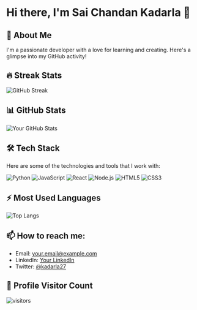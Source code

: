 # Hi there, I'm Sai Chandan Kadarla 👋

## 🚀 About Me
I'm a passionate developer with a love for learning and creating. Here's a glimpse into my GitHub activity!

## 🔥 Streak Stats
![GitHub Streak](https://github-readme-streak-stats.herokuapp.com/?user=chan27-2&theme=dark)

## 📊 GitHub Stats
![Your GitHub Stats](https://github-readme-stats.vercel.app/api?username=chan27-2&show_icons=true&theme=radical)

## 🛠️ Tech Stack
Here are some of the technologies and tools that I work with:

![Python](https://img.shields.io/badge/-Python-000?&logo=Python)
![JavaScript](https://img.shields.io/badge/-JavaScript-000?&logo=JavaScript)
![React](https://img.shields.io/badge/-React-000?&logo=React)
![Node.js](https://img.shields.io/badge/-Node.js-000?&logo=node.js)
![HTML5](https://img.shields.io/badge/-HTML5-000?&logo=HTML5)
![CSS3](https://img.shields.io/badge/-CSS3-000?&logo=CSS3)
<!-- Add other badges here -->

## ⚡ Most Used Languages
![Top Langs](https://github-readme-stats.vercel.app/api/top-langs/?username=chan27-2&layout=compact&theme=radical)

## 📫 How to reach me:
- Email: [your.email@example.com](mailto:your.email@example.com)
- LinkedIn: [Your LinkedIn](https://www.linkedin.com/in/chan27-2/)
- Twitter: [@kadarla27](https://twitter.com/kadarla27)

## 👀 Profile Visitor Count
![visitors](https://visitor-badge.glitch.me/badge?page_id=chan27-2)
